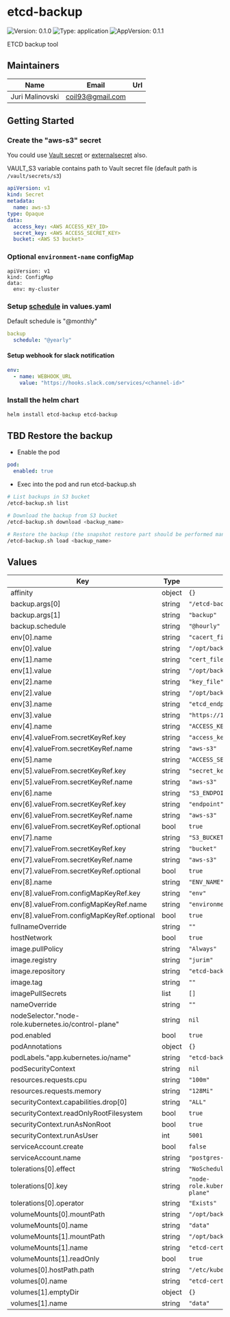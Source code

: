# etcd-backup

![Version: 0.1.0](https://img.shields.io/badge/Version-0.1.0-informational?style=flat-square) ![Type: application](https://img.shields.io/badge/Type-application-informational?style=flat-square) ![AppVersion: 0.1.1](https://img.shields.io/badge/AppVersion-0.1.1-informational?style=flat-square)

ETCD backup tool

## Maintainers

| Name | Email | Url |
| ---- | ------ | --- |
| Juri Malinovski | <coil93@gmail.com> |  |

## Getting Started

### Create the "aws-s3" secret

You could use [Vault secret](https://developer.hashicorp.com/vault/docs/platform/k8s/injector/annotations) or [externalsecret](https://external-secrets.io/v0.4.4/api-externalsecret) also.

VAULT_S3 variable contains path to Vault secret file (default path is `/vault/secrets/s3`)

```yaml
apiVersion: v1
kind: Secret
metadata:
  name: aws-s3
type: Opaque
data:
  access_key: <AWS ACCESS_KEY_ID>
  secret_key: <AWS ACCESS_SECRET_KEY>
  bucket: <AWS S3 bucket>
```

### Optional `environment-name` configMap
```
apiVersion: v1
kind: ConfigMap
data:
  env: my-cluster
```

### Setup [schedule](https://kubernetes.io/docs/concepts/workloads/controllers/cron-jobs) in values.yaml

Default schedule is "@monthly"

```yaml
backup
  schedule: "@yearly"
```

#### Setup webhook for slack notification
```yaml
env:
  - name: WEBHOOK_URL
    value: "https://hooks.slack.com/services/<channel-id>"
```

### Install the helm chart

```bash
helm install etcd-backup etcd-backup
```

## TBD Restore the backup

- Enable the pod
```yaml
pod:
  enabled: true
```

- Exec into the pod and run etcd-backup.sh
```bash
# List backups in S3 bucket
/etcd-backup.sh list

# Download the backup from S3 bucket
/etcd-backup.sh download <backup_name>

# Restore the backup (the snapshot restore part should be performed manually)
/etcd-backup.sh load <backup_name>
```

## Values

| Key | Type | Default | Description |
|-----|------|---------|-------------|
| affinity | object | `{}` |  |
| backup.args[0] | string | `"/etcd-backup.sh"` |  |
| backup.args[1] | string | `"backup"` |  |
| backup.schedule | string | `"@hourly"` |  |
| env[0].name | string | `"cacert_file"` |  |
| env[0].value | string | `"/opt/backup/etcd/ca.crt"` |  |
| env[1].name | string | `"cert_file"` |  |
| env[1].value | string | `"/opt/backup/etcd/server.crt"` |  |
| env[2].name | string | `"key_file"` |  |
| env[2].value | string | `"/opt/backup/etcd/server.key"` |  |
| env[3].name | string | `"etcd_endpoints"` |  |
| env[3].value | string | `"https://127.0.0.1:2379"` |  |
| env[4].name | string | `"ACCESS_KEY_ID"` |  |
| env[4].valueFrom.secretKeyRef.key | string | `"access_key"` |  |
| env[4].valueFrom.secretKeyRef.name | string | `"aws-s3"` |  |
| env[5].name | string | `"ACCESS_SECRET_KEY"` |  |
| env[5].valueFrom.secretKeyRef.key | string | `"secret_key"` |  |
| env[5].valueFrom.secretKeyRef.name | string | `"aws-s3"` |  |
| env[6].name | string | `"S3_ENDPOINT"` |  |
| env[6].valueFrom.secretKeyRef.key | string | `"endpoint"` |  |
| env[6].valueFrom.secretKeyRef.name | string | `"aws-s3"` |  |
| env[6].valueFrom.secretKeyRef.optional | bool | `true` |  |
| env[7].name | string | `"S3_BUCKET"` |  |
| env[7].valueFrom.secretKeyRef.key | string | `"bucket"` |  |
| env[7].valueFrom.secretKeyRef.name | string | `"aws-s3"` |  |
| env[7].valueFrom.secretKeyRef.optional | bool | `true` |  |
| env[8].name | string | `"ENV_NAME"` |  |
| env[8].valueFrom.configMapKeyRef.key | string | `"env"` |  |
| env[8].valueFrom.configMapKeyRef.name | string | `"environment-name"` |  |
| env[8].valueFrom.configMapKeyRef.optional | bool | `true` |  |
| fullnameOverride | string | `""` |  |
| hostNetwork | bool | `true` |  |
| image.pullPolicy | string | `"Always"` |  |
| image.registry | string | `"jurim"` |  |
| image.repository | string | `"etcd-backup"` |  |
| image.tag | string | `""` |  |
| imagePullSecrets | list | `[]` |  |
| nameOverride | string | `""` |  |
| nodeSelector."node-role.kubernetes.io/control-plane" | string | `nil` |  |
| pod.enabled | bool | `true` |  |
| podAnnotations | object | `{}` |  |
| podLabels."app.kubernetes.io/name" | string | `"etcd-backup"` |  |
| podSecurityContext | string | `nil` |  |
| resources.requests.cpu | string | `"100m"` |  |
| resources.requests.memory | string | `"128Mi"` |  |
| securityContext.capabilities.drop[0] | string | `"ALL"` |  |
| securityContext.readOnlyRootFilesystem | bool | `true` |  |
| securityContext.runAsNonRoot | bool | `true` |  |
| securityContext.runAsUser | int | `5001` |  |
| serviceAccount.create | bool | `false` |  |
| serviceAccount.name | string | `"postgres-pod"` |  |
| tolerations[0].effect | string | `"NoSchedule"` |  |
| tolerations[0].key | string | `"node-role.kubernetes.io/control-plane"` |  |
| tolerations[0].operator | string | `"Exists"` |  |
| volumeMounts[0].mountPath | string | `"/opt/backup/data"` |  |
| volumeMounts[0].name | string | `"data"` |  |
| volumeMounts[1].mountPath | string | `"/opt/backup/etcd"` |  |
| volumeMounts[1].name | string | `"etcd-certs"` |  |
| volumeMounts[1].readOnly | bool | `true` |  |
| volumes[0].hostPath.path | string | `"/etc/kubernetes/pki/etcd"` |  |
| volumes[0].name | string | `"etcd-certs"` |  |
| volumes[1].emptyDir | object | `{}` |  |
| volumes[1].name | string | `"data"` |  |
